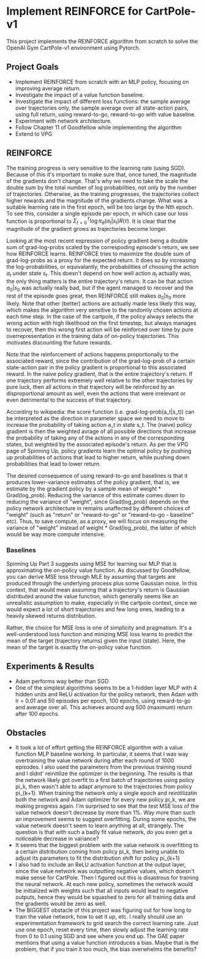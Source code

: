 # Implement REINFORCE for CartPole-v1
This project implements the REINFORCE algorithm from scratch to solve the OpenAI Gym CartPole-v1 environment using Pytorch.

## Project Goals
- Implement REINFORCE from scratch with an MLP policy, focusing on improving average return.
- Investigate the impact of a value function baseline.
- Investigate the impact of different loss functions: the sample average over trajectories only, the sample average over all state-action pairs, using full return, using reward-to-go, reward-to-go with value baseline.
- Experiment with network architecture.
- Follow Chapter 11 of Goodfellow while implementing the algorithm
- Extend to VPG

## REINFORCE
The training progress is very sensitive to the learning rate (using SGD). Because of this it's important to make sure that, once tuned, the magnitude of the gradients don't change. That's why we need to take the scale the double sum by the total number of log probabilities, not only by the number of trajectories. Otherwise, as the training progresses, the trajectories collect higher rewards and the magnitude of the gradients change. What was a suitable learning rate in the first epoch, will be too large by the Nth epoch. To see this, consider a single episode per epoch, in which case our loss function is proportional to $\Sigma_{t=0}^T \log \pi_\theta(a_t|s_t) R(\tau)$. It is clear that the magnitude of the gradient grows as trajectories become longer.

Looking at the most recent expression of policy gradient being a double sum of grad-log-probs scaled by the correspoding episode's return, we see how REINFORCE learns. REINFORCE tries to maximize the double sum of grad-log-probs as a proxy for the expected return. It does so by increasing the log-probabilities, or equivalantly, the probabilities of choosing the action $a_t$ under state $s_t$. This doesn't depend on how well action $a_t$ actually was, the only thing matters is the entire trajectory's return. It can be that action $a_0|s_0$ was actually really bad, but if the agent managed to recover and the rest of the episode goes great, then REINFORCE still makes $a_0|s_0$ more likely. Note that other (better) actions are actually made less likely this way, which makes the algorithm very sensitive to the randomly chosen actions at each time step. In the case of the cartpole, if the policy always selects the wrong action with high likelihood on the first timestep, but always manages to recover, then this wrong first action will be reinforced over time by pure overrepresentation in the training data of on-policy trajectories. This motivates discounting the future rewards.

Note that the reinforcement of actions happens proportionally to the associated reward, since the contribution of the grad-log-prob of a certain state-action pair in the policy gradient is proportional to this associated reward. In the naive policy gradient, that is the entire trajectory's return. If one trajectory performs extremely well relative to the other trajectories by pure luck, then all actions in that trajectory will be reinforced by an disproportional amount as well, even the actions that were irrelevant or even detrimental to the success of that trajectory. 

According to wikipedia: the score function (i.e. grad-log-prob(a_t|s_t)) can be interpreted as the direction in parameter space we need to move to increase the probability of taking action a_t in state s_t. The (naive) policy gradient is then the weighted avrage of all possible directions that increase the probability of taking any of the actions in any of the corresponding states, but weighted by the associated episode's return. As per the VPG page of Spinning Up, policy gradients learn the optimal policy by pushing up probabilities of actions that lead to higher return, while pushing down probabilities that lead to lower return.

The desired consequence of using reward-to-go and baselines is that it produces lower-variance estimates of the policy gradient, that is, we estimate by the gradient policy by a sample mean of weight * Grad(log_prob). Reducing the variance of this estimate comes down to reducing the variance of "weight", since Grad(log_prob) depends on the policy network architecture in remains unaffected by different choices of "weight" (such as "return" or "reward-to-go" or "reward-to-go - baseline" etc). Thus, to save compute, as a proxy, we will focus on measuring the variance of "weight" instead of weight * Grad(log_prob), the latter of which would be way more compute intensive. 

### Baselines
Spinning Up Part 3 suggests using MSE for learning our MLP that is approximating the on-policy value function. As discussed by Goodfellow, you can derive MSE loss through MLE by assuming that targets are produced through the underlying process plus some Gaussian noise. In this context, that would mean assuming that a trajectory's return is Gaussian distributed around the value function, which generally seems like an unrealistic assumption to make, especially in the cartpole context, since we would expect a lot of short trajectories and few long ones, leading to a heavily skewed returns distribution.

Rather, the choice for MSE loss is one of simplicity and pragmatism. It's a well-understood loss function and minizing MSE loss learns to predict the mean of the target (trajectory returns) given the input (state). Here, the mean of the target is exactly the on-policy value function.  

## Experiments & Results
- Adam performs way better than SGD
- One of the simplest algorithms seems to be a 1-hidden layer MLP with 4 hidden units and ReLU activation for the policy network, then Adam with lr = 0.01 and 50 episodes per epoch, 100 epochs, using reward-to-go and average over all. This achieves around avg 500 (maximum) return after 100 epochs.  

## Obstacles
- It took a lot of effort getting the REINFORCE algorithm with a value function MLP baseline working. In particular, it seems that I was way overtraining the value network during after each round of 1000 episodes. I also used the parameters from the previous training round and I didnt' reinitilize the optimizer in the beginning. The results is that the network likely got overfit to a first batch of trajectories using policy pi_k, then wasn't able to adapt anymore to the trajectories from policy pi_{k+1}. When training the network only a single epoch and reinitilizatin both the network and Adam optimizer for every new policy pi_k, we are making progress again. I'm surprised to see that the test MSE loss of the value network doesn't decrease by more than 1%. Way more than such an improvement seems to suggest overfitting. During some epochs, the value network doesn't seem to learn anything at all, strangely. The question is that with such a badly fit value network, do you even get a noticeable decrease in variance?
- It seems that the biggest problem with the value network is overfitting to a certain distribution coming from policy pi_k, then being unable to adjust its parameters to fit the distribution shift for policy pi_{k+1}
- I also had to include an ReLU activation function at the output layer, since the value network was outputting negative values, which doesn't make sense for CartPole. Then I figured out this is disastrous for training the neural network. At each new policy, sometimes the network would be initialized with weights such that all inputs would lead to negative outputs, hence they would be squashed to zero for all training data and the gradients would be zero as well.
- The BIGGEST obstacle of this project was figuring out for how long to train the value network, how to set it up, etc. I really should use an experimentation framework to grid search the correct learning rate. Just use one epoch, reset every time, then slowly adjust the learning rate from 0 to 0.1 using SGD and see where you end up. The GAE paper mentions that using a value function introduces a bias. Maybe that is the problem, that if you train it too much, the bias overwhelms the benefits?